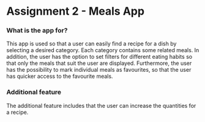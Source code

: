 
# Assignment 2 - Meals App

### What is the app for?
This app is used so that a user can easily find a recipe for a dish by selecting a desired category. Each category contains some related meals. In addition, the user has the option to set filters for different eating habits so that only the meals that suit the user are displayed. Furthermore, the user has the possibility to mark individual meals as favourites, so that the user has quicker access to the favourite meals.


### Additional feature
The additional feature includes that the user can increase the quantities for a recipe.